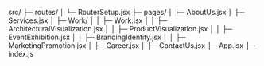 src/
 ├─ routes/
 │   └─ RouterSetup.jsx
 ├─ pages/
 │   ├─ AboutUs.jsx
 │   ├─ Services.jsx
 │   ├─ Work/
 │   │   ├─ Work.jsx
 │   │   ├─ ArchitecturalVisualization.jsx
 │   │   ├─ ProductVisualization.jsx
 │   │   ├─ EventExhibition.jsx
 │   │   ├─ BrandingIdentity.jsx
 │   │   ├─ MarketingPromotion.jsx
 │   ├─ Career.jsx
 │   ├─ ContactUs.jsx
 ├─ App.jsx
 ├─ index.js
